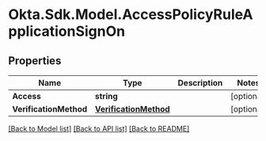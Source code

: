 # Okta.Sdk.Model.AccessPolicyRuleApplicationSignOn

## Properties

Name | Type | Description | Notes
------------ | ------------- | ------------- | -------------
**Access** | **string** |  | [optional] 
**VerificationMethod** | [**VerificationMethod**](VerificationMethod.md) |  | [optional] 

[[Back to Model list]](../README.md#documentation-for-models) [[Back to API list]](../README.md#documentation-for-api-endpoints) [[Back to README]](../README.md)

